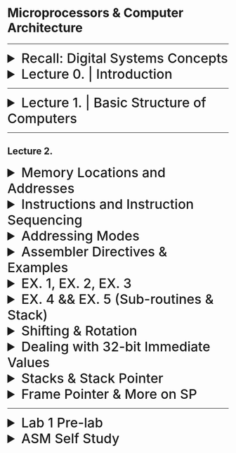
# Microprocessors & Computer Architecture

---


<details>
  <summary style="font-size: 30px; font-weight: 500; cursor: pointer;">Recall: Digital Systems Concepts</summary>
  

  Multiplexer, Adders (Half & Full)
  Transistors, Flip Flops, Latches

  General information about registers

</details>


<details>
  <summary style="font-size: 30px; font-weight: 500; cursor: pointer;">Lecture 0. | Introduction</summary>
  
## Basic Info & Textbook :
**Computer Organization and Embedded Systems, 6th Edition**
- Authors: Carl Hamacher, Zvonko Vranesic, Safwat Zaky, Naraig
Manjikian,
- Publisher: McGraw‐Hill , 2011

| Category    | Weight   |
|-------------|----------|
| Quizzes     | 10%      |
| Assignments | 10%      |
| Labs        | 15%      |
| Midterm     | 20%      |
| Final       | 45%      |

#### Quizzes:
• Lockdown browser will be used in quizzes.
• Expect a quiz every week. *(I will drop the lowest quiz mark)*
#### Tutorial Assignments:
• There will be assignment in almost every tutorial
#### Midterm:
• will be on **Oct. 4th** during the class time.
• No midterm deferral, marks will be added to the final exam

---

#### ** Course Overview: **

- Introduction to Computer Architecture:
    - CPU, ALU, I/O devices, Busses and Memory – RAM and ROM;
    - RISC vs. CISC architecture;
    - Assembly language programming using a microprocessor and the Hardware/Software Development Tool;
    - Register block and associated registers;
- Microcontroller systems: Interrupt, timer, memory, clock and reset generation
- Analog to Digital conversion (A/D) and Serial Communication Interface Systems.


---

| Week of  | Topic                               | Other Info                |
|----------|-------------------------------------|---------------------------|
| Sep. 05  | Introduction                        |                           |
| Sep. 11  | Basic Structure of Computers        |                           |
| Sep. 18  | Introduction to Microcontrollers    |                           |
| Sep. 25  | Instruction Set Architecture        |                           |
| Oct. 02  | Instruction Set Architecture Midterm| Midterm **( October. 4th )**    |
| Oct. 09  | Fall Study Week                     |                           |
| Oct. 16  | Basic Input/output                  |                           |
| Oct. 23  | Software                            |                           |
| Oct. 30  | Pipelining                          |                           |
| Nov. 06  | Memory Hierarchy                    |                           |
| Nov. 13  | Computer Arithmetic                  |                           |
| Nov. 20  | Serial Communication Interface Systems|                       |
| Nov. 27  | A/D converters, Review              |                           |


</details>

---

<details>
  <summary style="font-size: 30px; font-weight: 500; cursor: pointer;">Lecture 1. | Basic Structure of Computers</summary>

**Computers just add numbers, most important circuit in any given Computer System**

| Computer Types                      | Description |
|-------------------------------------------|----------------------------------------------------------------------------------------------------------------------------------------------------------------------------|
| **Embedded Computers**             | - Integrated into a larger device or system for monitoring and control of physical processes.<br> - Used for specific purposes, e.g., industrial automation, appliances, telecommunication, and vehicles. |
| **Personal Computers (PCs)**       | - Widespread use in homes, education, and offices.<br> - Support various applications: computation, document preparation, design, entertainment, communication, and internet browsing.<br><br> **Classifications:** Desktop, Workstation, Portable/Notebook. |
| **Servers and Enterprise Systems** | - Large computers shared by many users over networks.<br> - Host large databases and provide information processing for organizations.                                                          |
| **Supercomputers and Grid Computers** | - Offer highest performance, used in demanding computations (e.g., weather forecasting, engineering, science).<br> - Expensive and large.<br> - Grid computers are cost-effective, using distributed networked PCs and storage. |
| **Cloud Computing**                | - Users access distributed computing and storage resources via the internet.<br> - Operated as a utility, charging on a pay-as-you-use basis.                                               |

<br>

![MPCA](./static/mpca_1.png)

*Every Computer has a CPU *(Central Processing Unit)*

CPU's can have multiple cores.

### Functional Units
---
**Input:**

Computers accept coded information through input units.

*Example devices:* Keyboard, Trackpad, Mouse, Mic, Camera, Communication Lines (Network)

**Output:**

It's function is to send processed results, out to the world.


*Example devices:* Text & Graphical Displays, Printers, LCD Displays, LEDs

Some Devices provide Input & Ouput like *Touch Screen Displays*!

**Memory Unit:**

It's function is to storage programs and data

Stores data in flipflops **(1 flipflop = 1 bit)**

*Classes of Storage:*
- Primary Memory
- Cache Memory
- Secondary Memory

### Classes of Storage (explained):

**Interconnection Network**

The actual "Flow" of how data is working to preform operations.

**Primary (Main) memory**

Main Memory (RAM), after you turn it off, flipflops will loose their contents.


**Cache Memory**

It is an adjunct to main memory to facilitate high instruction execution rate.

It is a smaller faster RAM unit that is used to hold sections of a program that are currently being executed, along with any associated data.

Cache is tightly coupled with the processor and is usually contained on the
same integrated‐circuit chip

- *Speeds up Processing, Speeds up READ/WRITE*
- *Cache takes small amount of Data from RAM, and uses it for the CPU's current task*

**Secondary Memory**

External Storage (Hard-Disk) usually an SSD now.


**Arithmetic and Logic Unit (ALU):**

Does Additional, has `add`
Does Multiplication, has `mul`

Does Logic Other Operations *(bit-shift, jump)*

**Control Unit:**

ALU & Control Unit make up the processor

It's function is to "Control" everyone, Oh this needs an addition? Give it to the Adder!

**Relies on timing** heavily! Programs need to be ran in order to work properly.


**Processor is composed of:**
- Arithmetic and Logic circuits
- Timing and control circuits
- Registers

**NOTE:** Processors don't deal with the RAM Directly, they just interact with the *Cache Memory* which is constantly being pulled from RAM

Cache gets stored into Registers on CPU *(known as Processor Registers)*

---

### Basic Operational Concepts

![MPCA_3](./static/MCPA_3.png)

- Hardware, Lowest Level, can't operation without system Software

- Systems Software, Utilities that are really commonly used so the developper doesn't have to define every fn. *(Keyboard Inputs, STD IN, STD OUT, etc...)*

- Applications Software, the programs you write, to solve specific problems... *(Ontop of the Systems Software)*


#### Instructions and Programs:

An **instruction** specifies an operation & the location of it's data operands.

A **32-bit** word typically holds one encoded instruction.

---

![MPCA4](./static/MCPA_4.png)

Just for `C = A + B`

Load R2 (Register 2), A *Loads in 32-bits from Address A, 4 bytes*
Load R3 (Register 3), B *Loads in 32-bits from Address B, 4 bytes*

ADD R4 (Register 4), than adds R2 & R3 *With Addition, you activate the "Adder" circuit, and you'll get a result in temporary Register*

STORE R4 (Register 4) *Store the actual memory to Address C*

**LOAD** > Load from Memory
**STORE** > Store to Memory

Here we assumed that **A** & **B** where already loaded in, that's why we are just "Loading" it in.

---

![MPCA](./static/MCPA_5.png)

**Program Counter (PC)** : Has the Address of the Instruction to be ran Next. Since it's sequentially going down the list of Instructions.

**Instruction Register (IR)** : Holds the current Instruction(s), The IR is connected to all the Control Circuitry *(MUX, Adders, etc...)*

**Control circuits** and the arithmetic and logic unit (ALU) fetch and execute
instructions

**The processor-memory interface** is a circuit which manages the transfer of data between the main memory and the processor

**Registers** are Hyper-specific parts of the CPU, whereas the **Cache** Just takes in Memory from the RAM, for Quick Access.

---

#### I/O Devices with CPU

Alot of I/O Devices have specific **Interrupt-Service Routine**

It acts very similar as the essential *Read* / *Write* Operations, the different is Interrupts; When is stuff actually being pressed, or clicked.

These **Interrupt Service Routines** are usually proprietary systems, that's why we need Hardware Drivers for some I/O Devices 

---

#### Number Representation and Arithmetic Operations




</details>

---
## Lecture 2. 


<details>
<summary style="font-size: 30px; font-weight: 500; cursor: pointer;">Memory Locations and Addresses</summary>

- Memory consists of many **Millions** of cells
- Each cell holds **1 bit** of information. *(HI or LOW)*
- Memory size set by **k** (number of address bits)
- A "word" is a group of **n** bits
  - Word Length can be **16** to **64** bits.

**Memory** is a collection of consecutive words of the size specified by the Word Length.

Each Memory **byte** has distinct address

![MPCA_2](./static/MPCA_2.png)

Numbers **0** to **2^k − 1** are used as addresses
for successive locations in the memory.

Data is sent to Memory via an **ADDRESS BUS** Which is a Multiplexer (MUX) with **n** inputs.

Some Processors are 32bit, meaning each **Word Length** is 32 bits

**BYTE** : 8 bit
**Word** : ranges from 16 to 64 bits

Address Assignments per byte *( byte-adressable )*

![m10](./static/mpca_10.png)

#### Big & Little Endian Addressing:

**Big Endian** addressing; assigns lower addresses to more significant *(leftmost)* bytes of word.

**Little Endian** addressing; assigns lower addresses to less significant *(right-most)* bytes of word.

`450` in Binary: `0b111000010` (Length: 9 bits)

HIGHER ORDER BYTE: `00000001`
LOWER ORDER BYTE: `11000010`

![m11](./static/mpca_11.png)

**NOTE** here `x000001C2` is stored in Big Endian in Memory

![m12](./static/mpca_12.png)

#### Word Alignment:
- Number of bytes per word is normally a power of 2
- Word locations have aligned addresses if they begin at byte addresses that are multiples of the number of bytes in a word
![m13](./static/mpca_13.png)

#### Memory Operations

- In a computer, both the instructions that tell the program what to do and the data that the program works with are stored in the memory.

- When the computer wants to carry out an instruction, it needs to bring the part of memory that holds that instruction into the processor.

- Similarly, if the computer needs to work with data or store results, it has to move that data between the memory and the processor.

There are two main operations that involve the memory:
  - **Read**: This is when the computer retrieves information from the memory.
  - **Write**: This is when the computer puts information into the memory.

---

**Read Operation: Three Steps (Using Specified Registers)**

1. Load the address into the Memory Address Register (MAR).
2. Issue a read control signal ("0") by the CPU.
3. After the memory delay, load the word into the Memory Data Register (MDR).

**Example:**

Suppose you have a computer program that needs to read a value from memory. Let's say you want to read the value at memory address 1000.

   - Load 1000 into the Memory Address Register (MAR).
   - CPU sends a read control signal ("0").
   - After a short delay, the value stored at memory address 1000 is loaded into the Memory Data Register (MDR).

**Write Operation: Three Steps (Using Specified Registers)**

1. Load the new word into the Memory Data Register (MDR) by the CPU, and also load the address where the word should be stored into the Memory Address Register (MAR).
2. Issue a write control signal ("1") by the CPU.
3. After the memory delay, store the word from the MDR into the desired location in memory.

**Example:**

Let's say you want to write the value 42 into memory address 2000 in your computer's memory.

   - Load 42 into the Memory Data Register (MDR) and load 2000 into the Memory Address Register (MAR).
   - CPU sends a write control signal ("1").
   - After a short delay, the value 42 is stored at memory address 2000 in the computer's memory.

</details>

<details>
  <summary style="font-size: 30px; font-weight: 500; cursor: pointer;">Instructions and Instruction Sequencing</summary>

- Tasks like Adding two numbers, Testing for conditionals, I/O (keyboard input, screen output)

- Computer must be able to do four types of operations; 
  - Data Transfer between memory and processor registers
  - Arithmetic and logic operations on data
  - Program sequencing and control
  - I/O transfers

### Register Transfer Notation (RTN)

* RTN is used to describe hardware-level data transfers and operations
* Possible locations that may be involved in such transfers are:
  * Memory locations
  * Processor registers
  * Registers in the I/O subsystem
* We identify such locations symbolically with convenient names such as:
  * Names that represent the addresses of memory location may be LOC, PLACE, A, or VAR2
  * Predefined names for the processor registers may be R0, R1, ...
  * Registers in the I/O subsystem may be identified by names such as DATAIN or OUTSTATUS

* Use [...] to denote contents of a location
* Use ← to denote transfer to a destination
  * Example: R2 ← [LOC]
    * Transfer from LOC in memory to register R2
* RTN can be extended to also show arithmetic operations involving locations
  * Example: R4 ← [R2] + [R3]
    * Add the contents of registers R2 and R3, place the sum in register R4
* Right-hand expression always denotes a value
* Left-hand side is the name of the location where the value to be placed.
* The words “transfer” and “move” mean “copy”
  * Transferring data from a source location A to a destination location B means that the contents of location A are read and then written into location B.
  * In this operation, only the contents of the destination will change.
Instructions and Instruction Sequencing

#### Assembly-Language Notation

  * It is needed to represent machine instructions and programs
  * It is called Assembly language
  * Example: the assembly-language instructions are:
    * Load R2, LOC → R2 ← [LOC]
    * Add R4, R2, R3 → R4 ← [R2] + [R3]
  * An instruction specifies the desired operation and the operands that are involved
  * Examples in this chapter will use English words for the operations (e.g., Load, Store, and Add). This helps emphasize fundamental concepts
  * Commercial processors use mnemonics, usually abbreviations (e.g., LD, ST, and ADD)
  * Mnemonics differ from processor to processor

---

Lec 2 ; Page. 16+ TODO
</details>


<details>
  <summary style="font-size: 30px; font-weight: 500; cursor: pointer;">Addressing Modes</summary>
  
  Processor Formats

  ![MPL_IJR](./static/MCPA_IJR.png)


## Autoincrement Mode:

- This addressing mode is similar to the **register indirect addressing mode** in that the effective address of the operand is the content of a register, which we can term the _autoincrement register_.
- However, the content of the autoincrement register is automatically incremented after accessing the operand.
- **Example**: Load register `Ri` with the operand whose address is the content of register `Rauto`. After loading the operand into register `Ri`, the content of register `Rauto` is incremented (pointing to the next item in a list of items).
 
 **Pseudo-Instruction**
  `LOAD Ri, (Rauto)+`

**NIOS II Equivalent**
```assembly
    ldw   r3, 0(r4)       # Load word from address in r4 to r3
    addi  r4, r4, 4       # Increment r4 to point to the next word
```


  ---


</details>

<details>
  <summary style="font-size: 30px; font-weight: 500; cursor: pointer;">Assembler Directives & Examples</summary>


### The commands in brackets at NIOS II Specific

---

1. **ORIGIN (.org):** This directive defines where in the memory to place the instructions that follow.

2. **RESERVE (.skip):** This directive declares that a memory block of a certain size is reserved for data.

3. **DATAWORD (.byte, .hword, .word):** This informs the assembler to assign values to certain words.

4. **EQU (.equ):** This directive associates a name with a constant value.

5. **END (.end):** This tells the assembler that this is the end of the source program.


Example Directives in NIOS 2
```asm
.global _start

.org 0x100          ; Starting address in memory, for proceeding instructions to be stored at
_start:

.equ CONST_VALUE, 10 ; Associate the name CONST_VALUE with the value 10

load    r1, CONST_VALUE  ; Load the constant value into r1

.byte   'A', 'B'        ; Store bytes
.hword  0xABCD          ; Store half-word (2 bytes)
.word   0xDEADBEEF      ; Store word (4 bytes)

.skip   4               ; Reserve 4 bytes in memory

.end                   ; End of the source program
```

### General Assembler Directive Notes:

**_start: Label**
The _start: is a label. In assembly (and other programming contexts), labels are used to name locations in the code so that they can be referred to elsewhere, such as from branch or jump instructions.

In many assembly programs, especially those intended to be standalone (not part of a larger operating system or application), _start is a conventional name for the starting point of the program's execution. When the program is loaded into memory and executed, execution will start at this _start label. If you've worked with other systems or languages, it's analogous to the **main()** function in languages like C or C++.

</details>

<details>
  <summary style="font-size: 30px; font-weight: 500; cursor: pointer;">EX. 1, EX. 2, EX. 3</summary>

# Example 1

  ![mcpaex1](./static/MCPA_EX1.png)
  ![mcpaex10](./static/MCPA_EX1_0.png)
---
# Example 2
  ![mcpaex2](./static/MCPA_EX2.png)
  ![MCPA_EX2_0](./static/MCPA_EX2_0.png)

  **Under the line**, I wrote some basic Pseudo-code for this Example, it helped me understand the functionality
</details>


<details>
  <summary style="font-size: 30px; font-weight: 500; cursor: pointer;">EX. 4 && EX. 5 (Sub-routines & Stack)</summary>
 
# Example 4

  ![mcpaex4](./static/MCPA_EX4.png)
  ![mcpaex41](./static/MCPA_EX4_1.png)
---
# Example 5

  ![mcpaex5](./static/MCPA_EX5.png)
  ![mcpaex51](./static/MCPA_EX5_1.png)


**Note | Link Register**

When a subroutine *(function)* is called, the address of the instruction immediately following the subroutine call instruction is pushed onto the ***call stack**, and the program counter **(PC)** is set to the address of the subroutine's entry point.

Inside the subroutine, the *Link Register* is often used to store the return address, which is the address of the instruction to resume execution after the subroutine finishes.

When the subroutine is ready to return, it loads the value from the *Link Register* into the PC, effectively jumping back to the instruction following the original subroutine call.

**Upon Multiple Sub-Routine Calls** The Link Register deals with the stack, to know the Callback Order *(First SUB1 was called, then SUB2, so return to Address `0x9A` for SUB2, now that SUB1 is done, return to `0x11`)*

</details>

<details>
  <summary style="font-size: 30px; font-weight: 500; cursor: pointer;">Shifting & Rotation</summary>




  ---
  ### Digit Packing Example (With Logical Shift Left)

  ![MCPA_dp](./static/MCPA_dp.png)

</details>

<details>
  <summary style="font-size: 30px; font-weight: 500; cursor: pointer;">Dealing with 32-bit Immediate Values</summary>

  **Immediate** and **Absolute** modes in RISC-style cpus restrict operand size to 16 bits.
  Therefore; 32-bit value can't be given explicitly in a single instruction, as it can't fit it...

  ### How do we do it then?
  To construct 32-bit immediate values or addresses, use two instructions in sequence:

  ![MCPA_32bit](./static/MCPA_32bit.png)

</details>



<details>
  <summary style="font-size: 30px; font-weight: 500; cursor: pointer;">Stacks & Stack Pointer</summary>
</details>

<details>
  <summary style="font-size: 30px; font-weight: 500; cursor: pointer;">Frame Pointer & More on SP</summary>

**Stack Pointer** Moves arround alot, you add an item to stack, SP is now -4 bytes above...
 - Always points to the top of the stack *(Lowest Address on Stack)*
 
**Frame Pointer** Is usually static within the context of a single procedure call
 -  Can access things with *Frame Pointer* that have a consistent offset.

</details>

---

<details>
  <summary style="font-size: 30px; font-weight: 500; cursor: pointer;">Lab 1 Pre-lab</summary>

  https://cpulator.01xz.net/

  **Your preparation should include the following:**
  Derive the machine code representation for the instruction `blt r7, r8, LOOP`:

  ![mpl_1](./static/MPL_1.png)

  Looks like a Branch Statement that checks **branch if less than (signed)** checks if a signed number is lesser than another signed number.

  If the value in `r7` is less than the value in `r8` *(signed comparison)*, then the program will branch to the label **LOOP**.
</details>

<details>
  <summary style="font-size: 30px; font-weight: 500; cursor: pointer;">ASM Self Study</summary>

NIOS II - First Program

```s
.global _start

.org 400
_start:
    movia r2, data     # Load the address of 'data' into r2
	ldb r3, 0(r2) # Load Length of Array (Byte) into r3
	addi r20, r0, 1 #Set some register to 1 so I can compare in the Loop XD
	
	muli r6, r3, 4
	
    add   r4, r2, r6   # Add the value in r6 to the address in r2
	add r5, r0, r0 #I'm kind of just tryna clear r5
	
	
loop:
	ldw  r10, 0(r4)   # Load the word value pointed by r4 into r10
	subi r3, r3, 1 #Decrement Immediate R3
	subi r4, r4, 4
    bge r3, r20, loop # If r3 is greater or equal, branch to 'loop'

.org 1000
data:   
.byte 7 
.skip 3
.word 4,5,3,6,1,8,2

.end
```

This program would just decrement r3 till it was Greater or Equal to r20 (value 1)
- Every iteration it also sets r10 to whatever's next in the list, it iterates backwards from n to 0, therefore 2 is set first, then 8, and so on...

---

</details>

